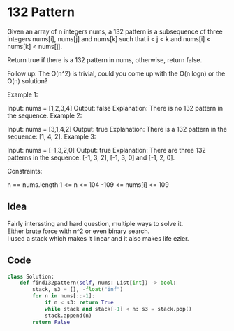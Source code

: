 # 132 Pattern

Given an array of n integers nums, a 132 pattern is a subsequence of three integers nums[i], nums[j] and nums[k] such that i < j < k and nums[i] < nums[k] < nums[j].

Return true if there is a 132 pattern in nums, otherwise, return false.

Follow up: The O(n^2) is trivial, could you come up with the O(n logn) or the O(n) solution?

 

Example 1:

Input: nums = [1,2,3,4]
Output: false
Explanation: There is no 132 pattern in the sequence.
Example 2:

Input: nums = [3,1,4,2]
Output: true
Explanation: There is a 132 pattern in the sequence: [1, 4, 2].
Example 3:

Input: nums = [-1,3,2,0]
Output: true
Explanation: There are three 132 patterns in the sequence: [-1, 3, 2], [-1, 3, 0] and [-1, 2, 0].
 

Constraints:

n == nums.length
1 <= n <= 104
-109 <= nums[i] <= 109 <br>

## Idea
Fairly interssting and hard question, multiple ways to solve it. <br>
Either brute force with n^2 or even binary search. <br>
I used a stack which makes it linear and it also makes life ezier.<br>

## Code
```python
class Solution:
    def find132pattern(self, nums: List[int]) -> bool:
        stack, s3 = [], -float("inf")
        for n in nums[::-1]:
            if n < s3: return True
            while stack and stack[-1] < n: s3 = stack.pop()
            stack.append(n)
        return False
```
